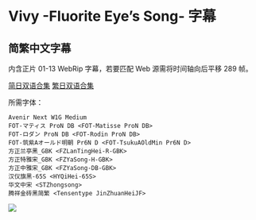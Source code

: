 # Vivy -Fluorite Eye’s Song- 字幕

## 简繁中文字幕

内含正片 01-13 WebRip 字幕，若要匹配 Web 源需将时间轴向后平移 289 帧。

[简日双语合集](https://github.com/Nekomoekissaten-SUB/Nekomoekissaten-MIR-Subs/raw/master/Vivy/Vivy_Web_CHS.7z)
[繁日双语合集](https://github.com/Nekomoekissaten-SUB/Nekomoekissaten-MIR-Subs/raw/master/Vivy/Vivy_Web_CHT.7z)

所需字体：
```
Avenir Next W1G Medium
FOT-マティス ProN DB <FOT-Matisse ProN DB>
FOT-ロダン ProN DB <FOT-Rodin ProN DB>
FOT-筑紫Aオールド明朝 Pr6N D <FOT-TsukuAOldMin Pr6N D>
方正兰亭黑_GBK <FZLanTingHei-R-GBK>
方正特雅宋_GBK <FZYaSong-H-GBK>
方正中雅宋_GBK <FZYaSong-DB-GBK>
汉仪旗黑-65S <HYQiHei-65S>
华文中宋 <STZhongsong>
腾祥金砖黑简繁 <Tensentype JinZhuanHeiJF>
```

![](https://nekomoe.pages.dev/images/2021-04/vivy-portal.jpg)